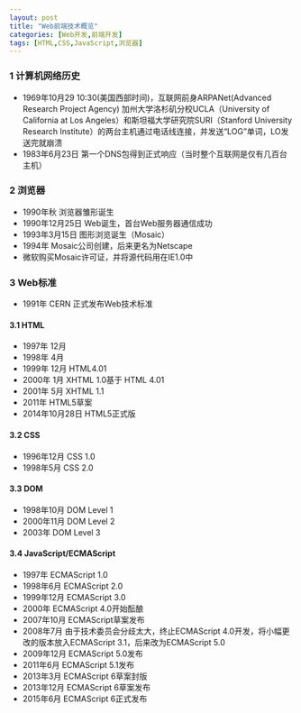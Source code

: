 ```yaml
---
layout: post
title: "Web前端技术概览"
categories: [Web开发,前端开发]
tags: [HTML,CSS,JavaScript,浏览器]
---
```




### 1 计算机网络历史

- 1969年10月29 10:30(美国西部时间)，互联网前身ARPANet(Advanced Research Project Agency) 加州大学洛杉矶分校UCLA（University of California at Los Angeles）和斯坦福大学研究院SURI（Stanford University Research Institute）的两台主机通过电话线连接，并发送“LOG”单词，LO发送完就崩溃
- 1983年6月23日 第一个DNS包得到正式响应（当时整个互联网是仅有几百台主机）


### 2 浏览器
- 1990年秋 浏览器雏形诞生
- 1990年12月25日 Web诞生，首台Web服务器通信成功
- 1993年3月15日 图形浏览诞生（Mosaic）
- 1994年 Mosaic公司创建，后来更名为Netscape
- 微软购买Mosaic许可证，并将源代码用在IE1.0中


### 3 Web标准
- 1991年 CERN 正式发布Web技术标准
#### 3.1 HTML
- 1997年 12月
- 1998年 4月
- 1999年 12月 HTML4.01
- 2000年 1月 XHTML 1.0基于 HTML 4.01
- 2001年 5月 XHTML 1.1
- 2011年 HTML5草案
- 2014年10月28日 HTML5正式版

#### 3.2 CSS
- 1996年12月 CSS 1.0
- 1998年5月  CSS 2.0

#### 3.3 DOM
- 1998年10月 DOM Level 1
- 2000年11月 DOM Level 2
- 2003年     DOM Level 3

#### 3.4 JavaScript/ECMAScript
- 1997年 ECMAScript 1.0
- 1998年6月 ECMAScript 2.0
- 1999年12月 ECMAScript 3.0
- 2000年 ECMAScript 4.0开始酝酿
- 2007年10月 ECMAScript草案发布
- 2008年7月 由于技术委员会分歧太大，终止ECMAScript 4.0开发，将小幅更改的版本放入ECMAScript 3.1，后来改为ECMAScript 5.0
- 2009年12月 ECMAScript 5.0发布
- 2011年6月 ECMAScript 5.1发布
- 2013年3月 ECMAScript 6草案封版
- 2013年12月 ECMAScript 6草案发布
- 2015年6月 ECMAScript 6正式发布


